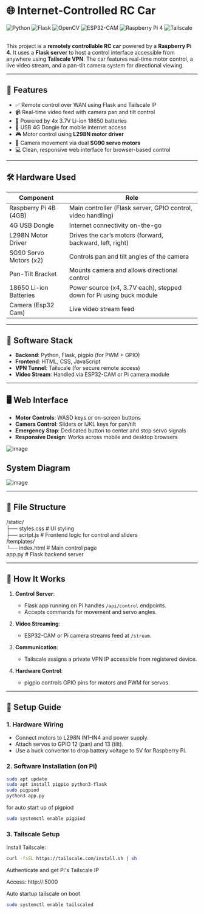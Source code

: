 # 🌐 Internet-Controlled RC Car 
![Python](https://img.shields.io/badge/python-3.8%2B-blue)
![Flask](https://img.shields.io/badge/flask-2.0%2B-lightgrey)
![OpenCV](https://img.shields.io/badge/opencv-4.5%2B-orange)
![ESP32-CAM](https://img.shields.io/badge/ESP32--CAM-compatible-green)
![Raspberry Pi 4](https://img.shields.io/badge/Raspberry_Pi-compatible-green)
![Tailscale](https://img.shields.io/badge/Tailscale-Integrated-yellow)<br/><br/>

This project is a **remotely controllable RC car** powered by a **Raspberry Pi 4**. It uses a **Flask server** to host a control interface accessible from anywhere using **Tailscale VPN**. The car features real-time motor control, a live video stream, and a pan-tilt camera system for directional viewing.

---

## 🚗 Features

- ✅ Remote control over WAN using Flask and Tailscale IP
- 📹 Real-time video feed with camera pan and tilt control
- 🔋 Powered by 4x 3.7V Li-ion 18650 batteries 
- 🔌 USB 4G Dongle for mobile internet access
- 🎮 Motor control using **L298N motor driver**
- 🎥 Camera movement via dual **SG90 servo motors**
- 💻 Clean, responsive web interface for browser-based control
---

## 🛠️ Hardware Used

| Component              | Role                                                                 |
|------------------------|----------------------------------------------------------------------|
| Raspberry Pi 4B (4GB)  | Main controller (Flask server, GPIO control, video handling)         |
| 4G USB Dongle          | Internet connectivity on-the-go                                      |
| L298N Motor Driver     | Drives the car’s motors (forward, backward, left, right)             |
| SG90 Servo Motors (x2) | Controls pan and tilt angles of the camera                           |
| Pan-Tilt Bracket       | Mounts camera and allows directional control                         |
| 18650 Li-ion Batteries | Power source (x4, 3.7V each), stepped down for Pi using buck module  |
| Camera (Esp32 Cam)     | Live video stream feed                                               |

---

## 🧠 Software Stack

- **Backend**: Python, Flask, pigpio (for PWM + GPIO)
- **Frontend**: HTML, CSS, JavaScript
- **VPN Tunnel**: Tailscale (for secure remote access)
- **Video Stream**: Handled via ESP32-CAM or Pi camera module

---

## 🖥️ Web Interface

- **Motor Controls**: WASD keys or on-screen buttons
- **Camera Control**: Sliders or IJKL keys for pan/tilt
- **Emergency Stop**: Dedicated button to center and stop servo signals
- **Responsive Design**: Works across mobile and desktop browsers

![image](https://github.com/user-attachments/assets/fda3a06f-ff65-41b4-b187-67d8b5f2736b)
<br/>

## System Diagram
![image](https://github.com/user-attachments/assets/85a1c15e-3867-4c64-8ad9-d1e08e2dad2b)

---

## 🧩 File Structure
/static/ <br/>
├── styles.css # UI styling <br/>
├── script.js # Frontend logic for control and sliders <br/>
/templates/ <br/>
└── index.html # Main control page <br/>
app.py # Flask backend server <br/>

---

## 🚀 How It Works

1. **Control Server**:
   - Flask app running on Pi handles `/api/control` endpoints.
   - Accepts commands for movement and servo angles.

2. **Video Streaming**:
   - ESP32-CAM or Pi camera streams feed at `/stream`.

3. **Communication**:
   - Tailscale assigns a private VPN IP accessible from registered device.

4. **Hardware Control**:
   - pigpio controls GPIO pins for motors and PWM for servos.

---

## 🔧 Setup Guide

### 1. Hardware Wiring
- Connect motors to L298N IN1–IN4 and power supply.
- Attach servos to GPIO 12 (pan) and 13 (tilt).
- Use a buck converter to drop battery voltage to 5V for Raspberry Pi.

### 2. Software Installation (on Pi)
```bash
sudo apt update
sudo apt install pigpio python3-flask
sudo pigpiod
python3 app.py
```
for auto start up of pigpiod 
```bash
sudo systemctl enable pigpiod
```
### 3. Tailscale Setup
Install Tailscale: 

```bash
curl -fsSL https://tailscale.com/install.sh | sh
```
Authenticate and get Pi's Tailscale IP

Access: http://<tailscale-ip>:5000

Auto startup tailscale on boot 
```bash
sudo systemctl enable tailscaled
```



